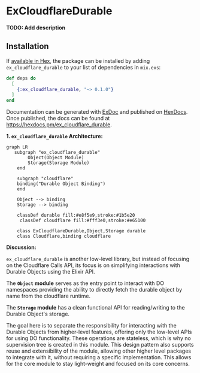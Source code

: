 # ExCloudflareDurable

**TODO: Add description**

## Installation

If [available in Hex](https://hex.pm/docs/publish), the package can be installed
by adding `ex_cloudflare_durable` to your list of dependencies in `mix.exs`:

```elixir
def deps do
  [
    {:ex_cloudflare_durable, "~> 0.1.0"}
  ]
end
```

Documentation can be generated with [ExDoc](https://github.com/elixir-lang/ex_doc)
and published on [HexDocs](https://hexdocs.pm). Once published, the docs can
be found at <https://hexdocs.pm/ex_cloudflare_durable>.

**1. `ex_cloudflare_durable` Architecture:**

```mermaid
graph LR
   subgraph "ex_cloudflare_durable"
        Object(Object Module)
        Storage(Storage Module)
    end
    
    subgraph "cloudflare"
    binding("Durable Object Binding")
    end
   
    Object --> binding
    Storage --> binding
    
    classDef durable fill:#e8f5e9,stroke:#1b5e20
     classDef cloudflare fill:#fff3e0,stroke:#e65100
    
    class ExCloudflareDurable,Object,Storage durable
    class Cloudflare,binding cloudflare
```

**Discussion:**

`ex_cloudflare_durable` is another low-level library, but instead of focusing on the Cloudflare Calls API, its focus is on simplifying interactions with Durable Objects using the Elixir API.

The **`Object` module** serves as the entry point to interact with DO namespaces providing the ability to directly fetch the durable object by name from the cloudflare runtime.

The **`Storage` module** has a clean functional API for reading/writing to the Durable Object's storage.

The goal here is to separate the responsibility for interacting with the Durable Objects from higher-level features, offering only the low-level APIs for using DO functionality. These operations are stateless, which is why no supervision tree is created in this module. This design pattern also supports reuse and extensibility of the module, allowing other higher level packages to integrate with it, without requiring a specific implementation. This allows for the core module to stay light-weight and focused on its core concerns.

 